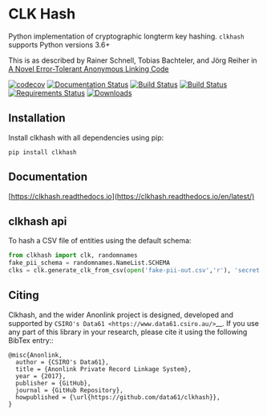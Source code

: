 # CLK Hash

Python implementation of cryptographic longterm key hashing. `clkhash` supports Python versions 3.6+

This is as described by Rainer Schnell, Tobias Bachteler, and Jörg Reiher in
[A Novel Error-Tolerant Anonymous Linking Code](http://grlc.german-microsimulation.de/wp-content/uploads/2017/05/downloadwp-grlc-2011-02.pdf)

[![codecov](https://codecov.io/gh/data61/clkhash/branch/master/graph/badge.svg)](https://codecov.io/gh/data61/clkhash)
[![Documentation Status](https://readthedocs.org/projects/clkhash/badge/?version=latest)](http://clkhash.readthedocs.io/en/latest/?badge=latest)
[![Build Status](https://travis-ci.org/data61/clkhash.svg?branch=master)](https://travis-ci.org/data61/clkhash)
[![Build Status](https://dev.azure.com/data61/Anonlink/_apis/build/status/data61.clkhash?branchName=master)](https://dev.azure.com/data61/Anonlink/_build/latest?definitionId=2&branchName=master)
[![Requirements Status](https://requires.io/github/data61/clkhash/requirements.svg?branch=master)](https://requires.io/github/data61/clkhash/requirements/?branch=master)
[![Downloads](https://pepy.tech/badge/clkhash)](https://pepy.tech/project/clkhash)

## Installation

Install clkhash with all dependencies using pip:

    pip install clkhash


## Documentation

[https://clkhash.readthedocs.io](https://clkhash.readthedocs.io/en/latest/)


## clkhash api

To hash a CSV file of entities using the default schema:

```python
from clkhash import clk, randomnames
fake_pii_schema = randomnames.NameList.SCHEMA
clks = clk.generate_clk_from_csv(open('fake-pii-out.csv','r'), 'secret', fake_pii_schema)
```

## Citing

Clkhash, and the wider Anonlink project is designed, developed and supported by 
`CSIRO's Data61 <https://www.data61.csiro.au/>`__. If you use any part of this library in your research, please 
cite it using the following BibTex entry::

    @misc{Anonlink,
      author = {CSIRO's Data61},
      title = {Anonlink Private Record Linkage System},
      year = {2017},
      publisher = {GitHub},
      journal = {GitHub Repository},
      howpublished = {\url{https://github.com/data61/clkhash}},
    }
